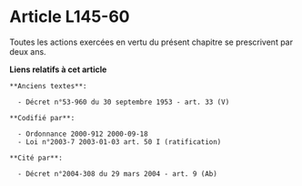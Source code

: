 # Article L145-60

Toutes les actions exercées en vertu du présent chapitre se prescrivent par deux ans.

**Liens relatifs à cet article**

	**Anciens textes**:

	  - Décret n°53-960 du 30 septembre 1953 - art. 33 (V)

	**Codifié par**:

	  - Ordonnance 2000-912 2000-09-18
	  - Loi n°2003-7 2003-01-03 art. 50 I (ratification)

	**Cité par**:

	  - Décret n°2004-308 du 29 mars 2004 - art. 9 (Ab)
